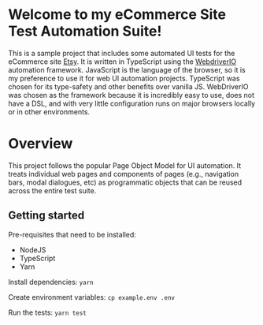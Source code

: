 # Welcome to my eCommerce Site Test Automation Suite!

This is a sample project that includes some automated UI tests for the eCommerce site [Etsy](www.etsy.com).  It is written in TypeScript using the [WebdriverIO](www.webdriver.io) automation framework.  JavaScript is the language of the browser, so it is my preference to use it for web UI automation projects.  TypeScript was chosen for its type-safety and other benefits over vanilla JS.  WebDriverIO was chosen as the framework because it is incredibly easy to use, does not have a DSL, and with very little configuration runs on major browsers locally or in other environments.

# Overview

This project follows the popular Page Object Model for UI automation.  It treats individual web pages and components of pages (e.g., navigation bars, modal dialogues, etc) as programmatic objects that can be reused across the entire test suite.

## Getting started

Pre-requisites that need to be installed:
- NodeJS
- TypeScript
- Yarn

Install dependencies:
`yarn`

Create environment variables:
`cp example.env .env`

Run the tests:
`yarn test`
